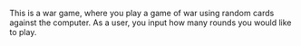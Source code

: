 This is a war game, where you play a game of war using random cards against the computer.
As a user, you input how many rounds you would like to play.

